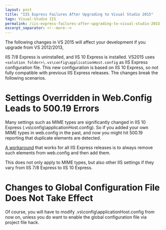 ```yaml
---
layout: post
title: "IIS Express Failures After Upgrading to Visual Studio 2015"
tags: Visual-Studio IIS
permalink: /iis-express-failures-after-upgrading-to-visual-studio-2015-6dd3d7eabc7a
excerpt_separator: <!--more-->
---
```

The following changes in VS 2015 will affect your development if you upgrade from VS 2012/2013,

IIS 7/8 Express is uninstalled, and IIS 10 Express is installed.
VS2015 uses `<solution folder>\.vs\config\applicationHost.config` as IIS Express configuration file. This new configuration is based on IIS 10 Express, so not fully compatible with previous IIS Express releases.
The changes break the following scenarios.
<!--more-->

# Settings Overridden in Web.Config Leads to 500.19 Errors

Many settings such as MIME types are significantly changed in IIS 10 Express (.vs\config\applicationHost.config). So if you added your own MIME types in web.config in the past, and now you might hit 500.19 reporting that duplicate elements are detected.

[A workaround](https://stackoverflow.com/questions/33660627/iis-registered-mime-types/) that works for all IIS Express releases is to always remove such elements from web.config and then add them.

This does not only apply to MIME types, but also other IIS settings if they vary from IIS 7/8 Express to IIS 10 Express.

# Changes to Global Configuration File Does Not Take Effect

Of course, you will have to modify .vs\config\applicationHost.config from now on, unless you do want to enable the global configuration file via project file hack.
